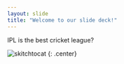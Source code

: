 ```yaml
---
layout: slide
title: "Welcome to our slide deck!"
---
```


IPL is the best cricket league?

![skitchtocat](https://octodex.github.com/images/skitchtocat.png)
{: .center}
